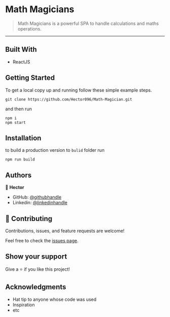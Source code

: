 # Math Magicians

> Math Magicians is a powerful SPA to handle calculations and maths operations.

---

## Built With

- ReactJS

## Getting Started

To get a local copy up and running follow these simple example steps.

```
git clone https://github.com/Hector096/Math-Magician.git
```

and then run

```
npm i
npm start
```

## Installation

to build a production version to `bulid` folder run

```
npm run build
```

## Authors
:bearded_person: **Hector**
  - GitHub: [@githubhandle](https://github.com/Hector096)
  - Linkedin: [@linkedinhandle](https://www.linkedin.com/in/vishal-verma-9191b8126/)


## 🤝 Contributing

Contributions, issues, and feature requests are welcome!

Feel free to check the [issues page](https://github.com/Hector096/Math-Magician/issues).

## Show your support

Give a ⭐️ if you like this project!

## Acknowledgments

- Hat tip to anyone whose code was used
- Inspiration
- etc
